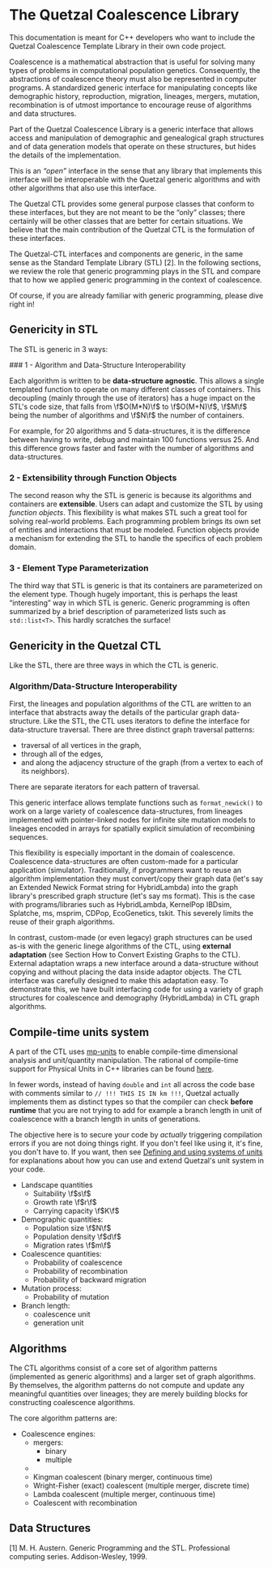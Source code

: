 
# The Quetzal Coalescence Library

This documentation is meant for C++ developers who want to include the Quetzal Coalescence Template Library in their own code project.

Coalescence is a mathematical abstraction that is useful for solving many types of problems in computational population genetics. Consequently, the abstractions of
coalescence theory must also be represented in computer programs. A standardized generic interface for manipulating concepts like demographic history, reproduction, migration, lineages, mergers, mutation, recombination is of utmost importance to encourage reuse of algorithms and data structures.

Part of the Quetzal Coalescence Library is a generic interface that allows access
and manipulation of demographic and genealogical graph structures and of data
generation models that operate on these structures, but hides the details of the implementation.

This is an *“open”* interface in the sense that any library that implements this
interface will be interoperable with the Quetzal generic algorithms and with other
algorithms that also use this interface.

The Quetzal CTL provides some general purpose classes that conform to these interfaces,
but they are not meant to be the “only” classes; there certainly will be other classes
that are better for certain situations. We believe that the main contribution of
the Quetzal CTL is the formulation of these interfaces.

The Quetzal-CTL interfaces and components are generic, in the same sense as the
Standard Template Library (STL) [2]. In the following sections, we review the role
that generic programming plays in the STL and compare that to how we applied generic
programming in the context of coalescence.

Of course, if you are already familiar with generic programming, please dive right in!

## Genericity in STL

The STL is generic in 3 ways:

### 1 - Algorithm and Data-Structure Interoperability

Each algorithm is written to be **data-structure agnostic**. This allows a single templated function to operate on many different classes of containers. This decoupling (mainly through the use of iterators) has a huge impact on the STL's code size, that falls from \f$O(M*N)\f$ to \f$O(M+N)\f$, \f$M\f$ being the number of algorithms and \f$N\f$ the number of containers.

For example, for 20 algorithms and 5 data-structures, it is the difference between having to write, debug and maintain 100 functions versus 25. And this difference grows faster and faster with the number of algorithms and data-structures.

### 2 - Extensibility through Function Objects

The second reason why the STL is generic is because its algorithms and containers are **extensible**. Users can adapt and customize the STL by using *function objects*. This flexibility is what makes STL such a great tool for solving real-world problems. Each programming problem brings its own set of entities and interactions that must be modeled. Function objects provide a mechanism for extending the STL to handle the specifics of each problem domain.

### 3 - Element Type Parameterization

The third way that STL is generic is that its containers are parameterized on the element type. Though hugely important, this is perhaps the least “interesting” way in which STL is generic. Generic programming is often summarized by a brief description of parameterized lists such as `std::list<T>`. This hardly scratches the surface!

## Genericity in the Quetzal CTL

Like the STL, there are three ways in which the CTL is generic.

### Algorithm/Data-Structure Interoperability

First, the lineages and population algorithms of the CTL are written to an interface that abstracts away the details of the particular graph data-structure. Like the STL, the CTL uses iterators to define the interface for data-structure traversal. There are three distinct graph traversal patterns:
- traversal of all vertices in the graph,
- through all of the edges,
- and along the adjacency structure of the graph (from a vertex to each of its neighbors).

There are separate iterators for each pattern of traversal.

This generic interface allows template functions such as `format_newick()` to work on a large variety of coalescence data-structures, from lineages implemented with pointer-linked nodes for infinite site mutation models to lineages encoded in arrays for spatially explicit simulation of recombining sequences.

This flexibility is especially important in the domain of coalescence. Coalescence data-structures are often custom-made for a particular application (simulator). Traditionally, if programmers want to reuse an algorithm implementation they must convert/copy their graph data (let's say an Extended Newick Format string for HybridLambda) into the graph library's prescribed graph structure (let's say ms format). This is the case with programs/libraries such as HybridLambda, KernelPop IBDsim, Splatche, ms, msprim, CDPop, EcoGenetics, tskit. This severely limits the reuse of their graph algorithms.

In contrast, custom-made (or even legacy) graph structures can be used as-is with the generic linege algorithms of the CTL, using **external adaptation** (see Section How to Convert Existing Graphs to the CTL). External adaptation wraps a new interface around a data-structure without copying and without placing the data inside adaptor objects. The CTL interface was carefully designed to make this adaptation easy. To demonstrate this, we have built interfacing code for using a variety of graph structures for coalescence and demography (HybridLambda) in CTL graph algorithms.

## Compile-time units system

A part of the CTL uses [mp-units](https://mpusz.github.io/units/) to enable
compile-time dimensional analysis and unit/quantity manipulation. The rational
of compile-time support for Physical Units in C++ libraries can  be found
[here](https://www.open-std.org/jtc1/sc22/wg21/docs/papers/2020/p1935r2.html).

In fewer words, instead of having `double` and `int` all across the code base
with comments similar to `// !!! THIS IS IN km !!!`, Quetzal actually implements
them as distinct types so that the compiler can check **before runtime** that you are
not trying to add for example a branch length in unit of coalescence with a branch length in
units of generations.

The objective here is to secure your code by *actually* triggering
compilation errors if you are not doing things right. If you don't feel like using
it, it's fine, you don't have to. If you want, then see [Defining and using systems of units](system-of-units.md)
for explanations about how you can use and extend Quetzal's unit system in your code.

- Landscape quantities
  - Suitability \f$s\f$
  - Growth rate \f$r\f$
  - Carrying capacity \f$K\f$
- Demographic quantities:
  - Population size \f$N\f$
  - Population density \f$d\f$
  - Migration rates \f$m\f$
- Coalescence quantities:
  - Probability of coalescence
  - Probability of recombination
  - Probability of backward migration
- Mutation process:
  - Probability of mutation
- Branch length:
  - coalescence unit
  - generation unit


## Algorithms

The CTL algorithms consist of a core set of algorithm patterns (implemented as generic algorithms) and a larger set of graph algorithms.
By themselves, the algorithm patterns do not compute and update any meaningful quantities over lineages; they are merely building blocks for constructing coalescence algorithms.

The core algorithm patterns are:

- Coalescence engines:
  - mergers:
    - binary
    - multiple
  -
  - Kingman coalescent (binary merger, continuous time)
  - Wright-Fisher (exact) coalescent (multiple merger, discrete time)
  - Lambda coalescent (multiple merger, continuous time)
  - Coalescent with recombination


## Data Structures


[1] M. H. Austern.
Generic Programming and the STL.
Professional computing series. Addison-Wesley, 1999.
